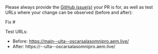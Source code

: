 Please always provide the [GitHub issue(s)](../issues) your PR is for, as well as test URLs where your change can be observed (before and after):

Fix #<gh-issue-id>

Test URLs:
- Before: https://main--ulta--oscarsalasomnipro.aem.live/
- After: https://<branch>--ulta--oscarsalasomnipro.aem.live/
